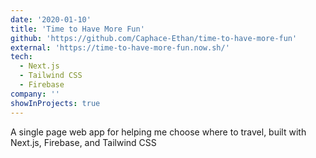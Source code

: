 ```yaml
---
date: '2020-01-10'
title: 'Time to Have More Fun'
github: 'https://github.com/Caphace-Ethan/time-to-have-more-fun'
external: 'https://time-to-have-more-fun.now.sh/'
tech:
  - Next.js
  - Tailwind CSS
  - Firebase
company: ''
showInProjects: true
---
```


A single page web app for helping me choose where to travel, built with Next.js, Firebase, and Tailwind CSS
